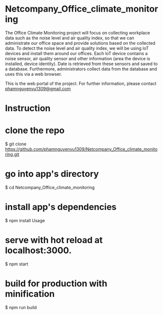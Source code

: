 # Netcompany_Office_climate_monitoring
The Office Climate Monitoring project will focus on collecting workplace data such as the noise level and air quality index, so that we can administrate our office space and provide solutions based on the collected data. To detect the noise level and air quality index, we will be using loT devices and install them around our offices. Each loT device contains a noise sensor, air quality sensor and other information (area the device is installed, device identity). Date is retrieved from these sensors and saved to a database. Furthermore, administrators collect data from the database and uses this via a web browser.

This is the web portal of the project. For further information, please contact phamnguyenvu1309@gmail.com


# Instruction
# clone the repo
$ git clone https://github.com/phamnguyenvu1309/Netcompany_Office_climate_monitoring.git

# go into app's directory
$ cd Netcompany_Office_climate_monitoring

# install app's dependencies
$ npm install
Usage
# serve with hot reload at localhost:3000.
$ npm start

# build for production with minification
$ npm run build
